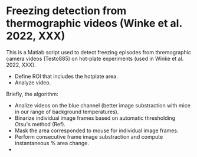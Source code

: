 # Freezing detection from thermographic videos (Winke et al. 2022, XXX)

This is a Matlab script used to detect freezing episodes from thremographic camera videos (Testo885) on hot-plate experiments (used in Winke et al. 2022, XXX).


- Define ROI that includes the hotplate area.
- Analyze video.

Briefly, the algorithm:
- Analize videos on the blue channel (better image substraction with mice in our range of background temperatures).
- Binarize individual image frames based on automatic thresholding Otsu's method (Ref).
- Mask the area corresponded to mouse for individual image frames.
- Perform consecutive frame image substraction and compute instantaneous % area change.
- 
